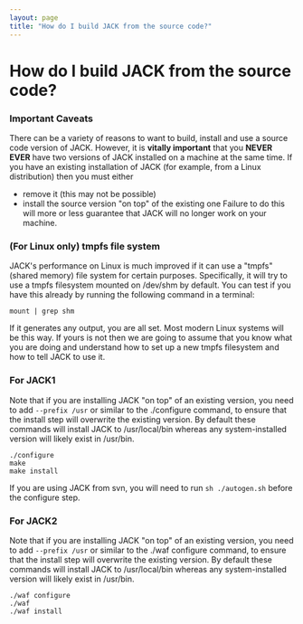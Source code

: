 ```yaml
---
layout: page
title: "How do I build JACK from the source code?"
---
```


# How do I build JACK from the source code?

### Important Caveats

There can be a variety of reasons to want to build, install and use a source
code version of JACK. However, it is **vitally important** that you **NEVER
EVER** have two versions of JACK installed on a machine at the same time. If
you have an existing installation of JACK (for example, from a Linux
distribution) then you must either

  * remove it (this may not be possible) 
  * install the source version "on top" of the existing one 
Failure to do this will more or less guarantee that JACK will no longer work
on your machine.

### (For Linux only) tmpfs file system

JACK's performance on Linux is much improved if it can use a "tmpfs" (shared
memory) file system for certain purposes. Specifically, it will try to use a
tmpfs filesystem mounted on /dev/shm by default. You can test if you have this
already by running the following command in a terminal:

    
    
    mount | grep shm
    

If it generates any output, you are all set. Most modern Linux systems will be
this way. If yours is not then we are going to assume that you know what you
are doing and understand how to set up a new tmpfs filesystem and how to tell
JACK to use it.

### For JACK1

Note that if you are installing JACK "on top" of an existing version, you need
to add `--prefix /usr` or similar to the ./configure command, to ensure that
the install step will overwrite the existing version. By default these
commands will install JACK to /usr/local/bin whereas any system-installed
version will likely exist in /usr/bin.

    
    
    ./configure
    make
    make install
    

If you are using JACK from svn, you will need to run `sh ./autogen.sh` before
the configure step.

### For JACK2

Note that if you are installing JACK "on top" of an existing version, you need
to add `--prefix /usr` or similar to the ./waf configure command, to ensure
that the install step will overwrite the existing version. By default these
commands will install JACK to /usr/local/bin whereas any system-installed
version will likely exist in /usr/bin.

    
    
    ./waf configure
    ./waf
    ./waf install
    

